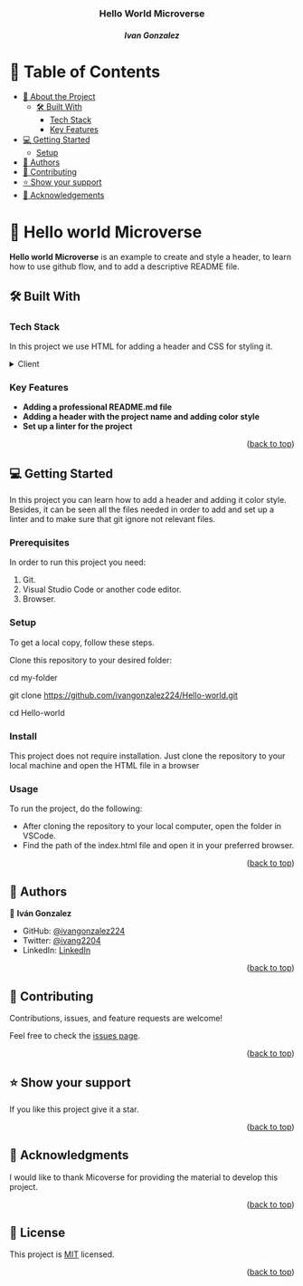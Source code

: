 <div align="center"> 
  <h3><b>Hello World Microverse</b></h3>
  <h5>Ivan Gonzalez</h5> 
</div>

<a name="readme-top"></a>

# 📗 Table of Contents

- [📖 About the Project](#about-project)
  - [🛠 Built With](#built-with)
    - [Tech Stack](#tech-stack)
    - [Key Features](#key-features)
- [💻 Getting Started](#getting-started)
  - [Setup](#setup)
- [👥 Authors](#authors)
- [🤝 Contributing](#contributing)
- [⭐️ Show your support](#support)
- [🙏 Acknowledgements](#acknowledgements)

# 📖 Hello world Microverse <a name="about-project"></a>

**Hello world Microverse** is an example to create and style a header, to learn how to use github flow, and to add a descriptive README file.

## 🛠 Built With <a name="built-with"></a>

### Tech Stack <a name="tech-stack"></a>

In this project we use HTML for adding a header and CSS for styling it.
<details>
  <summary>Client</summary>
  <ul>
    <li><a href="https://developer.mozilla.org/es/docs/Web/HTML">HTML</a></li>
    <li><a href="https://developer.mozilla.org/es/docs/Web/CSS">CSS</a></li>
  </ul>
</details>

### Key Features <a name="key-features"></a>

- **Adding a professional README.md file**
- **Adding a header with the project name and adding color style**
- **Set up a linter for the project**

<p align="right">(<a href="#readme-top">back to top</a>)</p>

## 💻 Getting Started <a name="getting-started"></a>

In this project you can learn how to add a header and adding it color style. Besides, it can be seen all the files needed in order to add and set up a linter and to make sure that git ignore not relevant files.

### Prerequisites

In order to run this project you need:

1. Git.
2. Visual Studio Code or another code editor.
3. Browser.

### Setup

To get a local copy, follow these steps.

Clone this repository to your desired folder:

  cd my-folder
  
  git clone https://github.com/ivangonzalez224/Hello-world.git
  
  cd Hello-world
  
### Install

This project does not require installation. Just clone the repository to your local machine and open the HTML file in a browser


### Usage

To run the project, do the following:
- After cloning the repository to your local computer, open the folder in VSCode.
- Find the path of the index.html file and open it in your preferred browser.

<p align="right">(<a href="#readme-top">back to top</a>)</p>

## 👥 Authors <a name="authors"></a>

👤 **Iván Gonzalez**

- GitHub: [@ivangonzalez224](https://github.com/ivangonzalez224)
- Twitter: [@ivang2204](https://twitter.com/ivang2204)
- LinkedIn: [LinkedIn](https://linkedin.com/in/iván-gonzalez-robles-957491275)

<p align="right">(<a href="#readme-top">back to top</a>)</p>

## 🤝 Contributing <a name="contributing"></a>

Contributions, issues, and feature requests are welcome!

Feel free to check the [issues page](../../issues/).

<p align="right">(<a href="#readme-top">back to top</a>)</p>

## ⭐️ Show your support <a name="support"></a>

If you like this project give it a star.

<p align="right">(<a href="#readme-top">back to top</a>)</p>

## 🙏 Acknowledgments <a name="acknowledgements"></a>

I would like to thank Micoverse for providing the material to develop this project.

<p align="right">(<a href="#readme-top">back to top</a>)</p>

## 📝 License <a name="license"></a>

This project is [MIT](./LICENSE) licensed.

<p align="right">(<a href="#readme-top">back to top</a>)</p>

